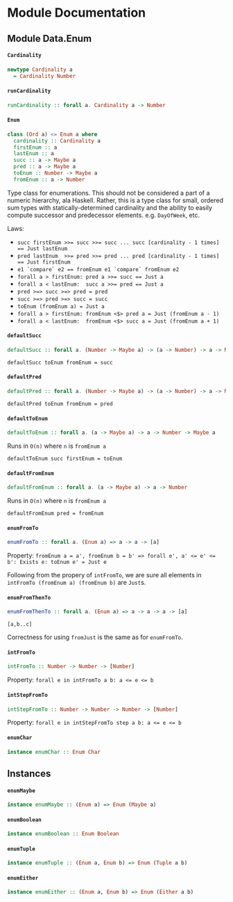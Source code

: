 # Module Documentation

## Module Data.Enum

#### `Cardinality`

``` purescript
newtype Cardinality a
  = Cardinality Number
```


#### `runCardinality`

``` purescript
runCardinality :: forall a. Cardinality a -> Number
```


#### `Enum`

``` purescript
class (Ord a) <= Enum a where
  cardinality :: Cardinality a
  firstEnum :: a
  lastEnum :: a
  succ :: a -> Maybe a
  pred :: a -> Maybe a
  toEnum :: Number -> Maybe a
  fromEnum :: a -> Number
```

Type class for enumerations. This should not be considered a part of a
numeric hierarchy, ala Haskell. Rather, this is a type class for small,
ordered sum types with statically-determined cardinality and the ability 
to easily compute successor and predecessor elements. e.g. `DayOfWeek`, etc.

Laws:

- ```succ firstEnum >>= succ >>= succ ... succ [cardinality - 1 times] == Just lastEnum```
- ```pred lastEnum  >>= pred >>= pred ... pred [cardinality - 1 times] == Just firstEnum```
- ```e1 `compare` e2 == fromEnum e1 `compare` fromEnum e2```
- ```forall a > firstEnum: pred a >>= succ == Just a```
- ```forall a < lastEnum:  succ a >>= pred == Just a```
- ```pred >=> succ >=> pred = pred```
- ```succ >=> pred >=> succ = succ```
- ```toEnum (fromEnum a) = Just a```
- ```forall a > firstEnum: fromEnum <$> pred a = Just (fromEnum a - 1)```
- ```forall a < lastEnum:  fromEnum <$> succ a = Just (fromEnum a + 1)```

#### `defaultSucc`

``` purescript
defaultSucc :: forall a. (Number -> Maybe a) -> (a -> Number) -> a -> Maybe a
```

```defaultSucc toEnum fromEnum = succ```

#### `defaultPred`

``` purescript
defaultPred :: forall a. (Number -> Maybe a) -> (a -> Number) -> a -> Maybe a
```

```defaultPred toEnum fromEnum = pred```

#### `defaultToEnum`

``` purescript
defaultToEnum :: forall a. (a -> Maybe a) -> a -> Number -> Maybe a
```

Runs in `O(n)` where `n` is `fromEnum a`

```defaultToEnum succ firstEnum = toEnum```

#### `defaultFromEnum`

``` purescript
defaultFromEnum :: forall a. (a -> Maybe a) -> a -> Number
```

Runs in `O(n)` where `n` is `fromEnum a`

```defaultFromEnum pred = fromEnum```

#### `enumFromTo`

``` purescript
enumFromTo :: forall a. (Enum a) => a -> a -> [a]
```

Property: ```fromEnum a = a', fromEnum b = b' => forall e', a' <= e' <= b': Exists e: toEnum e' = Just e```

Following from the propery of `intFromTo`, we are sure all elements in `intFromTo (fromEnum a) (fromEnum b)` are `Just`s.

#### `enumFromThenTo`

``` purescript
enumFromThenTo :: forall a. (Enum a) => a -> a -> a -> [a]
```

`[a,b..c]`

Correctness for using `fromJust` is the same as for `enumFromTo`.

#### `intFromTo`

``` purescript
intFromTo :: Number -> Number -> [Number]
```

Property: ```forall e in intFromTo a b: a <= e <= b```

#### `intStepFromTo`

``` purescript
intStepFromTo :: Number -> Number -> Number -> [Number]
```

Property: ```forall e in intStepFromTo step a b: a <= e <= b```

#### `enumChar`

``` purescript
instance enumChar :: Enum Char
```

## Instances

#### `enumMaybe`

``` purescript
instance enumMaybe :: (Enum a) => Enum (Maybe a)
```


#### `enumBoolean`

``` purescript
instance enumBoolean :: Enum Boolean
```


#### `enumTuple`

``` purescript
instance enumTuple :: (Enum a, Enum b) => Enum (Tuple a b)
```


#### `enumEither`

``` purescript
instance enumEither :: (Enum a, Enum b) => Enum (Either a b)
```
